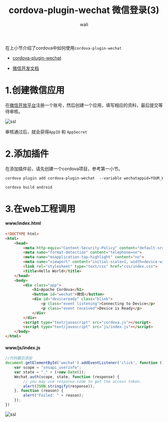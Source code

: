 ﻿---
layout: post
title: cordova-plugin-wechat 微信登录(3) #标题
tagline: cordova-plugin-wechat插件 微信登录
category: mobile      #分类
author: wali    #作者
tag: cordova     #标签
ghurl:        #github url
ghurl_zip:   #github zip下载
comments: true

post_nav: ["1.创建微信应用","2.添加插件","3.在web工程调用"]
group_tag: cordova 教程
---

在上小节介绍了cordova中如何使用`cordova-plugin-wechat`

- [cordova-plugin-wechat](https://www.npmjs.com/package/cordova-plugin-wechat "https://www.npmjs.com/package/cordova-plugin-wechat")

- [微信开发文档](https://developers.weixin.qq.com/doc/oplatform/Mobile_App/Resource_Center_Homepage.html "https://developers.weixin.qq.com/doc/oplatform/Mobile_App/Resource_Center_Homepage.html")

# 1.创建微信应用

在[微信开放平台](https://open.weixin.qq.com/ "https://open.weixin.qq.com/")注册一个账号，然后创建一个应用，填写相应的资料，最后提交等待审核。

![ssl](http://walidream.com:9999/blogImage/mobile/mobile_4.png)

审核通过后，就会获得`AppID` 和 `AppSecret`

# 2.添加插件

在添加插件前，请先创建一个cordova项目，参考第一小节。

```txt
cordova plugin add cordova-plugin-wechat  --variable wechatappid=YOUR_WECHAT_APPID

cordova build android
```

# 3.在web工程调用

#### www/index.html

```html
<!DOCTYPE html>
<html>
    <head>
        <meta http-equiv="Content-Security-Policy" content="default-src 'self' data: gap: https://ssl.gstatic.com 'unsafe-eval'; style-src 'self' 'unsafe-inline'; media-src *; img-src 'self' data: content:;">
        <meta name="format-detection" content="telephone=no">
        <meta name="msapplication-tap-highlight" content="no">
        <meta name="viewport" content="initial-scale=1, width=device-width, viewport-fit=cover">
        <link rel="stylesheet" type="text/css" href="css/index.css">
        <title>Hello World</title>
    </head>
    <body>
        <div class="app">
            <h1>Apache Cordova</h1>
			<button id="wechat">微信</button>
            <div id="deviceready" class="blink">
                <p class="event listening">Connecting to Device</p>
                <p class="event received">Device is Ready</p>
            </div>
        </div>
        <script type="text/javascript" src="cordova.js"></script>
        <script type="text/javascript" src="js/index.js"></script>
    </body>
</html>

```

#### www/js/index.js

```javascript
//代码最后添加
document.getElementById('wechat').addEventListener('click', function () {
    var scope = "snsapi_userinfo";
    var state = "_" + (+new Date());
    Wechat.auth(scope, state, function (response) {
        // you may use response.code to get the access token.
        alert(JSON.stringify(response));
    }, function (reason) {
        alert("Failed: " + reason);
    });
})
```
![ssl](http://walidream.com:9999/blogImage/mobile/mobile_3.png)
















